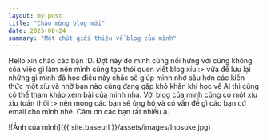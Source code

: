 ```yaml
---
layout: my-post
title: "Chào mừng blog mới"
date: 2025-08-24
summary: "Một chút giới thiệu về blog của mình"
---
```


Hello xin chào các bạn :D. Đợt này do mình cũng nổi hứng với cũng không cóa việc gì làm nên mình cũng tạo thói quen viết blog xíu :> vừa để lưu lại những gì mình đã học điều này chắc sẽ giúp mình nhớ sâu hơn các kiến thức một xíu và nhỡ bạn nào cũng đang gặp khó khăn khi học về AI thì cũng có thể tham khảo xem bài của mình nha. Với blog của mình cũng có một xíu xiu toán thôi :> nên mong các bạn sẽ ủng hộ và có vấn đề gì các bạn cứ email cho mình nhé. Cảm ơn các bạn rất nhiều ạ.

![Ảnh của mình]({{ site.baseurl }}/assets/images/Inosuke.jpg)

